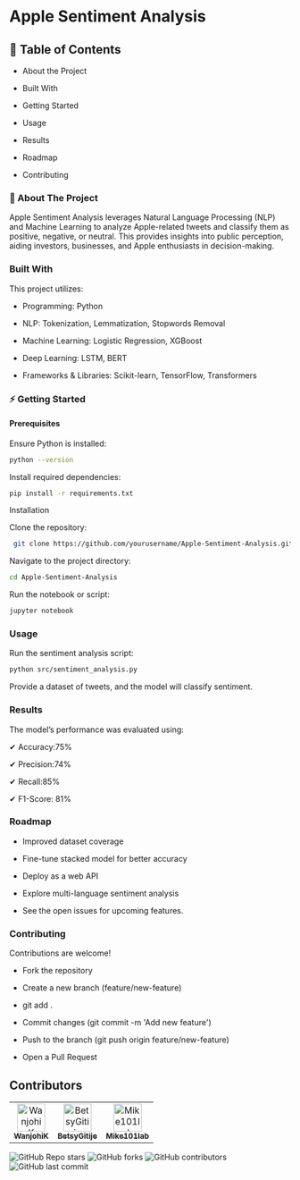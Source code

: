 #  Apple Sentiment Analysis




## 📌 Table of Contents

* About the Project

* Built With

* Getting Started

* Usage

* Results

* Roadmap

* Contributing


### 📖 About The Project

Apple Sentiment Analysis leverages Natural Language Processing (NLP) and Machine Learning to analyze Apple-related tweets and classify them as positive, negative, or neutral. This provides insights into public perception, aiding investors, businesses, and Apple enthusiasts in decision-making.

### Built With

This project utilizes:

* Programming: Python

* NLP: Tokenization, Lemmatization, Stopwords Removal

* Machine Learning: Logistic Regression, XGBoost

* Deep Learning: LSTM, BERT

* Frameworks & Libraries: Scikit-learn, TensorFlow, Transformers


### ⚡ Getting Started

#### Prerequisites

Ensure Python is installed:

```bash 
python --version
 ```

Install required dependencies:

```bash
pip install -r requirements.txt
 ```

Installation


Clone the repository:

```bash
 git clone https://github.com/yourusername/Apple-Sentiment-Analysis.git
 ```
Navigate to the project directory:

```bash
cd Apple-Sentiment-Analysis
```

Run the notebook or script:

```bash
jupyter notebook
```

### Usage
Run the sentiment analysis script:

```bash
python src/sentiment_analysis.py
```

Provide a dataset of tweets, and the model will classify sentiment.

### Results

The model’s performance was evaluated using:

✔ Accuracy:75%

✔ Precision:74%

✔ Recall:85%

✔ F1-Score: 81%


 ### Roadmap

 * Improved dataset coverage

 * Fine-tune stacked model for better accuracy

 * Deploy as a web API

 * Explore multi-language sentiment analysis

* See the open issues for upcoming features.

### Contributing

Contributions are welcome!

* Fork the repository

* Create a new branch (feature/new-feature)

* git add .

* Commit changes (git commit -m 'Add new feature')

* Push to the branch (git push origin feature/new-feature)

* Open a Pull Request


## Contributors  

<table>
  <tr>
    <td align="center">
      <a href="https://github.com/WanjohiK">
        <img src="https://github.com/WanjohiK.png" width="50;" alt="WanjohiK"/>
        <br /><sub><b>WanjohiK</b></sub>
      </a>
    </td>
    <td align="center">
      <a href="https://github.com/BetsyGitije">
        <img src="https://github.com/BetsyGitije.png" width="50;" alt="BetsyGitije"/>
        <br /><sub><b>BetsyGitije</b></sub>
      </a>
    </td>
    <td align="center">
      <a href="https://github.com/Mike101lab">
        <img src="https://github.com/Mike101lab.png" width="50;" alt="Mike101lab"/>
        <br /><sub><b>Mike101lab</b></sub>
      </a>
    </td>
  </tr>
</table>


![GitHub Repo stars](https://img.shields.io/github/stars/BetsyGitije/Sentiment-Classification-System?style=social)
![GitHub forks](https://img.shields.io/github/forks/BetsyGitije/Sentiment-Classification-System?style=social)
![GitHub contributors](https://img.shields.io/github/contributors/BetsyGitije/Sentiment-Classification-System)
![GitHub last commit](https://img.shields.io/github/last-commit/BetsyGitije/Sentiment-Classification-System)







